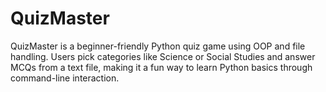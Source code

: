 # QuizMaster
QuizMaster is a beginner-friendly Python quiz game using OOP and file handling. Users pick categories like Science or Social Studies and answer MCQs from a text file, making it a fun way to learn Python basics through command-line interaction.
